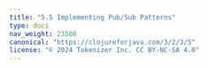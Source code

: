 ```yaml
---
title: "5.5 Implementing Pub/Sub Patterns"
type: docs
nav_weight: 23500
canonical: "https://clojureforjava.com/3/2/3/5"
license: "© 2024 Tokenizer Inc. CC BY-NC-SA 4.0"
---
```

